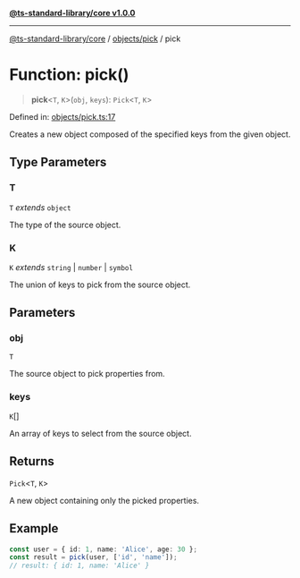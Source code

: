 [**@ts-standard-library/core v1.0.0**](../../../README.md)

***

[@ts-standard-library/core](../../../modules.md) / [objects/pick](../README.md) / pick

# Function: pick()

> **pick**\<`T`, `K`\>(`obj`, `keys`): `Pick`\<`T`, `K`\>

Defined in: [objects/pick.ts:17](https://github.com/gabaudette/ts-stdlib/blob/ea80ba1db09c741e99f8cb19e94e5a29b81b623b/packages/core/src/objects/pick.ts#L17)

Creates a new object composed of the specified keys from the given object.

## Type Parameters

### T

`T` *extends* `object`

The type of the source object.

### K

`K` *extends* `string` \| `number` \| `symbol`

The union of keys to pick from the source object.

## Parameters

### obj

`T`

The source object to pick properties from.

### keys

`K`[]

An array of keys to select from the source object.

## Returns

`Pick`\<`T`, `K`\>

A new object containing only the picked properties.

## Example

```typescript
const user = { id: 1, name: 'Alice', age: 30 };
const result = pick(user, ['id', 'name']);
// result: { id: 1, name: 'Alice' }
```
